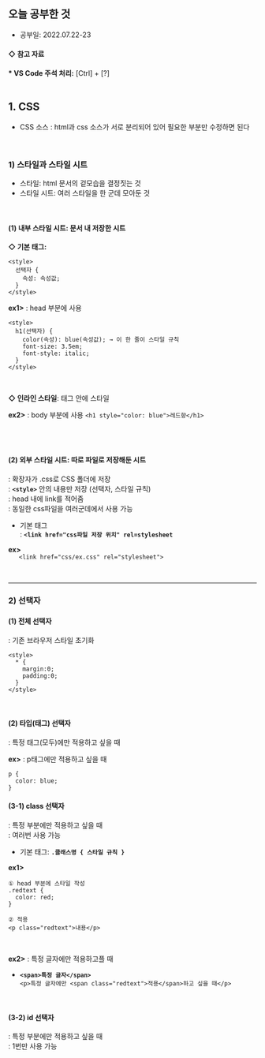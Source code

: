## 오늘 공부한 것
   * 공부일: 2022.07.22-23
   

#### ◇ 참고 자료   
__* VS Code 주석 처리:__ [Ctrl] + [?]   
<br>

## 1. CSS
* CSS 소스
: html과 css 소스가 서로 분리되어 있어 필요한 부분만 수정하면 된다   
<br>

### 1) 스타일과 스타일 시트
* 스타일: html 문서의 겉모습을 결정짓는 것
* 스타일 시트: 여러 스타일을 한 군데 모아둔 것
<br>

#### (1) 내부 스타일 시트: 문서 내 저장한 시트
__◇ 기본 태그:__   
```
<style>
  선택자 {
    속성: 속성값;
  }
</style>
```

__ex1>__ : head 부분에 사용
```
<style>
  h1(선택자) {
    color(속성): blue(속성값); → 이 한 줄이 스타일 규칙
    font-size: 3.5em;
    font-style: italic;
  }
</style>
```
<br>

__◇ 인라인 스타일__: 태그 안에 스타일

__ex2>__ : body 부분에 사용
```<h1 style="color: blue">레드향</h1>```   
<br>   
<br>

#### (2) 외부 스타일 시트: 따로 파일로 저장해둔 시트   
: 확장자가 .css로 CSS 폴더에 저장   
: __```<style>```__ 안의 내용만 저장 (선택자, 스타일 규칙)   
: head 내에 link를 적어줌   
: 동일한 css파일을 여러군데에서 사용 가능   

* 기본 태그   
: __```<link href="css파일 저장 위치" rel=stylesheet```__   

__ex>__   
```   <link href="css/ex.css" rel="stylesheet">```

<br>
<hr>

### 2) 선택자
#### (1) 전체 선택자
: 기존 브라우저 스타일 초기화
```
<style>
  * {
    margin:0;
    padding:0;
  }
</style>
```

<br>

#### (2) 타입(태그) 선택자
: 특정 태그(모두)에만 적용하고 싶을 때

__ex>__ : p태그에만 적용하고 싶을 때   
```
p {
  color: blue;
}
```

#### (3-1) class 선택자   
: 특정 부분에만 적용하고 싶을 때   
: 여러번 사용 가능   

* 기본 태그: __```.클래스명 { 스타일 규칙 }```__   

__ex1>__
```
① head 부분에 스타일 작성
.redtext {
  color: red;
}

② 적용
<p class="redtext">내용</p>
```
<br>

__ex2>__ : 특정 글자에만 적용하고플 때   
* __```<span>특정 글자</span>```__   
```<p>특정 글자에만 <span class="redtext">적용</span>하고 싶을 때</p>```
<br>

#### (3-2) id 선택자   
: 특정 부분에만 적용하고 싶을 때   
: 1번만 사용 가능
